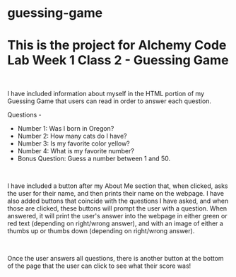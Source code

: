 # guessing-game
<h1>This is the project for Alchemy Code Lab Week 1 Class 2 - Guessing Game</h1>
<br>
<p>I have included information about myself in the HTML portion of my Guessing Game that users can read in order to answer each question.
<br>
<p>Questions -</p>
    <ul>
      <li>Number 1: Was I born in Oregon?
      <li>Number 2: How many cats do I have?
      <li>Number 3: Is my favorite color yellow?
      <li>Number 4: What is my favorite number?
      <li>Bonus Question: Guess a number between 1 and 50.
    </ul>
<br>
<p>I have included a button after my About Me section that, when clicked, asks the user for their name, and then prints their name on the webpage. I have also added buttons that coincide with the questions I have asked, and when those are clicked, these buttons will prompt the user with a question. When answered, it will print the user's answer into the webpage in either green or red text (depending on right/wrong answer), and with an image of either a thumbs up or thumbs down (depending on right/wrong answer).</p>
<br>
<p>Once the user answers all questions, there is another button at the bottom of the page that the user can click to see what their score was!</p>
